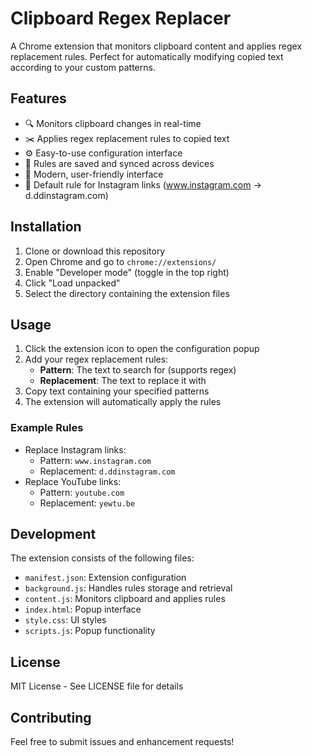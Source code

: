 # Clipboard Regex Replacer

A Chrome extension that monitors clipboard content and applies regex replacement rules. Perfect for automatically modifying copied text according to your custom patterns.

## Features

- 🔍 Monitors clipboard changes in real-time
- ✂️ Applies regex replacement rules to copied text
- ⚙️ Easy-to-use configuration interface
- 💾 Rules are saved and synced across devices
- 🎨 Modern, user-friendly interface
- 🔄 Default rule for Instagram links (www.instagram.com → d.ddinstagram.com)

## Installation

1. Clone or download this repository
2. Open Chrome and go to `chrome://extensions/`
3. Enable "Developer mode" (toggle in the top right)
4. Click "Load unpacked"
5. Select the directory containing the extension files

## Usage

1. Click the extension icon to open the configuration popup
2. Add your regex replacement rules:
   - **Pattern**: The text to search for (supports regex)
   - **Replacement**: The text to replace it with
3. Copy text containing your specified patterns
4. The extension will automatically apply the rules

### Example Rules

- Replace Instagram links:
  - Pattern: `www.instagram.com`
  - Replacement: `d.ddinstagram.com`
- Replace YouTube links:
  - Pattern: `youtube.com`
  - Replacement: `yewtu.be`

## Development

The extension consists of the following files:

- `manifest.json`: Extension configuration
- `background.js`: Handles rules storage and retrieval
- `content.js`: Monitors clipboard and applies rules
- `index.html`: Popup interface
- `style.css`: UI styles
- `scripts.js`: Popup functionality

## License

MIT License - See LICENSE file for details

## Contributing

Feel free to submit issues and enhancement requests!
